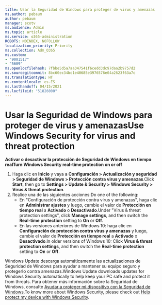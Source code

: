 ```yaml
---
title: Usar la Seguridad de Windows para proteger de virus y amenazas
ms.author: pebaum
author: pebaum
manager: scotv
ms.audience: Admin
ms.topic: article
ms.service: o365-administration
ROBOTS: NOINDEX, NOFOLLOW
localization_priority: Priority
ms.collection: Adm_O365
ms.custom:
- "9001517"
- "5609"
ms.openlocfilehash: 7fbbe5d5a7aa347541f6cedd3dc97daa2b9757d2
ms.sourcegitcommit: 8bc60ec34bc1e40685e3976576e04a2623f63a7c
ms.translationtype: HT
ms.contentlocale: es-ES
ms.lasthandoff: 04/15/2021
ms.locfileid: "51826000"
---
```

# <a name="use-windows-security-for-virus-and-threat-protection"></a><span data-ttu-id="41c5c-102">Usar la Seguridad de Windows para proteger de virus y amenazas</span><span class="sxs-lookup"><span data-stu-id="41c5c-102">Use Windows Security for virus and threat protection</span></span>

<span data-ttu-id="41c5c-103">**Activar o desactivar la protección de Seguridad de Windows en tiempo real**</span><span class="sxs-lookup"><span data-stu-id="41c5c-103">**Turn Windows Security real-time protection on or off**</span></span>

1. <span data-ttu-id="41c5c-104">Haga clic en **Inicio** y vaya a **Configuración > Actualización y seguridad > Seguridad de Windows > Protección contra virus y amenazas**.</span><span class="sxs-lookup"><span data-stu-id="41c5c-104">Click **Start**, then go to **Settings > Update & Security > Windows Security > Virus & threat protection**.</span></span>
2. <span data-ttu-id="41c5c-105">Realice una de las siguientes acciones:</span><span class="sxs-lookup"><span data-stu-id="41c5c-105">Do one of the following:</span></span>
    - <span data-ttu-id="41c5c-106">En "Configuración de protección contra virus y amenazas", haga clic en **Administrar ajustes** y luego, cambie el valor de **Protección en tiempo real** a **Activado** o **Desactivado**.</span><span class="sxs-lookup"><span data-stu-id="41c5c-106">Under "Virus & threat protection settings", click **Manage settings**, and then switch the **Real-time protection** setting to **On** or **Off**.</span></span>
    - <span data-ttu-id="41c5c-107">En las versiones anteriores de Windows 10: haga clic en **Configuración de protección contra virus y amenazas** y luego, cambie el valor de **Protección en tiempo real** a **Activado** o **Desactivado**.</span><span class="sxs-lookup"><span data-stu-id="41c5c-107">In older versions of Windows 10: Click **Virus & threat protection settings**, and then switch the **Real-time protection** setting to **On** or **Off**.</span></span>

<span data-ttu-id="41c5c-108">Windows Update descarga automáticamente las actualizaciones de Seguridad de Windows para ayudar a mantener su equipo seguro y protegerlo contra amenazas.</span><span class="sxs-lookup"><span data-stu-id="41c5c-108">Windows Update downloads updates for Windows Security automatically to help keep your PC safe and protect it from threats.</span></span> <span data-ttu-id="41c5c-109">Para obtener más información sobre la Seguridad de Windows, consulte [Ayudar a proteger mi dispositivo con la Seguridad de Windows](https://support.microsoft.com/help/17464/windows-10-help-protect-my-device-with-windows-security).</span><span class="sxs-lookup"><span data-stu-id="41c5c-109">To know more about Windows Security, please check out [Help protect my device with Windows Security](https://support.microsoft.com/help/17464/windows-10-help-protect-my-device-with-windows-security).</span></span>
